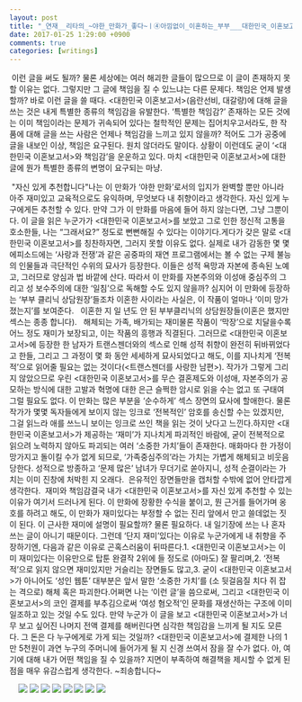 ```yaml
---
layout: post
title: "_연재__리타의_~야한_만화가_좋다~ㅣ④아낌없이_이혼하는_부부___대한민국_이혼보고서_"
date: 2017-01-25 1:29:00 +0900
comments: true 
categories: [writings] 
---
```

 이런 글을 써도 될까? 물론 세상에는 여러 해괴한 글들이 많으므로 이 글이 존재하지 못할 이유는 없다. 그렇지만 그 글에 책임을 질 수 있느냐는 다른 문제다. 책임은 언제 발생할까? 바로 이런 글을 쓸 때다. <대한민국 이혼보고서>(음란선비, 대갈량)에 대해 글을 쓰는 것은 내게 특별한 종류의 책임감을 유발한다. ‘특별한 책임감?’ 존재하는 모든 것에는 이미 책임이라는 문제가 귀속되어 있다는 철학적인 문제는 집어치우고서라도, 한 작품에 대해 글을 쓰는 사람은 언제나 책임감을 느끼고 있지 않을까? 적어도 그가 공중에 글을 내보인 이상, 책임은 요구된다. 원치 않더라도 말이다. 상황이 이런데도 굳이 ‘<대한민국 이혼보고서>와 책임감’을 운운하고 있다. 마치 <대한민국 이혼보고서>에 대한 글에 뭔가 특별한 종류의 변명이 요구되는 마냥.


 "자신 있게 추천합니다"나는 이 만화가 ‘야한 만화’로서의 입지가 완벽할 뿐만 아니라 아주 재미있고 교육적으로도 유익하며, 무엇보다 내 취향이라고 생각한다. 자신 있게 누구에게든 추천할 수 있다. 만약 그가 이 만화를 마음에 들어 하지 않는다면, 그냥 그뿐이다. 이 글을 읽은 누군가가 <대한민국 이혼보고서>를 보았고 그로 인한 정신적 고통을 호소한들, 나는 “그래서요?” 정도로 뻔뻔해질 수 있다는 이야기다.게다가 갖은 말로 <대한민국 이혼보고서>를 칭찬하자면, 그러지 못할 이유도 없다. 실제로 내가 감동한 몇 몇 에피소드에는 ‘사랑과 전쟁’과 같은 공중파의 재연 프로그램에서는 볼 수 없는 구제 불능의 인물들과 극단적인 수위의 묘사가 등장한다. 이들은 성적 욕망과 자본에 종속된 노예고, 그러므로 양심과 법 바깥에 산다. 따라서 이 만화를 자본주의와 이성애 중심주의 그리고 성 보수주의에 대한 ‘일침’으로 독해할 수도 있지 않을까? 심지어 이 만화에 등장하는 ‘부부 클리닉 상담원장’들조차 이혼한 사이라는 사실은, 이 작품이 얼마나 ‘이미 망가졌는지’를 보여준다.  
이혼한 지 일 년도 안 된 부부클리닉의 상담원장들(이혼은 했지만 섹스는 종종 합니다).
  해체되는 가족, 배가되는 재미물론 작품이 ‘막장’으로 치달을수록 어느 정도 재미가 보장되고, 이는 작품의 흥행과 직결된다. 그러므로 <대한민국 이혼보고서>에 등장한 한 남자가 트랜스젠더와의 섹스로 인해 성적 취향이 완전히 뒤바뀌었다고 한들, 그리고 그 과정이 몇 화 동안 세세하게 묘사되었다고 해도, 이를 지나치게 ‘전복적’으로 읽어줄 필요는 없는 것이다(<트랜스젠더를 사랑한 남편>). 작가가 그렇게 그리지 않았으므로 우린 <대한민국 이혼보고서>를 무슨 결혼제도와 이성애, 자본주의가 공모하는 방식에 대한 고발과 혁명에 대한 은근 슬쩍한 암시로 읽을 수는 없고 또 구태여 그럴 필요도 없다. 이 만화는 많은 부분을 ‘순수하게’ 섹스 장면의 묘사에 할애한다. 물론 작가가 몇몇 독자들에게 보이지 않는 잉크로 ‘전복적인’ 암호를 송신할 수는 있겠지만, 그걸 읽느라 애를 쓰느니 보이는 잉크로 쓰인 책을 읽는 것이 낫다고 느낀다.하지만 <대한민국 이혼보고서>가 제공하는 ‘재미’가 지나치게 파괴적인 바람에, 굳이 전복적으로 읽으려 노력하지 않아도 파괴되는 여러 ‘소중한 가치’들이 존재한다. 매화마다 한 가정이 망가지고 돌이킬 수가 없게 되므로, ‘가족중심주의’라는 가치는 가볍게 해체되고 비웃음당한다. 성적으로 방종하고 ‘문제 많은’ 남녀가 무더기로 쏟아지니, 성적 순결이라는 가치는 이미 진창에 처박힌 지 오래다. 
은유적인 장면들만을 캡처할 수밖에 없어 안타깝게 생각한다.
 재미와 책임감결국 내가 <대한민국 이혼보고서>를 자신 있게 추천할 수 있는 이유가 여기서 드러나게 된다. 이 만화에 장황한 수식을 붙이고, 뭔 근거를 들어가며 옹호를 하려고 해도, 이 만화가 재미있다는 부정할 수 없는 진리 앞에서 만고 쓸데없는 짓이 된다. 이 근사한 재미에 설명이 필요할까? 물론 필요하다. 내 일기장에 쓰는 나 혼자 쓰는 글이 아니기 때문이다. 그런데 ‘단지 재미’있다는 이유로 누군가에게 내 취향을 주장하기엔, 다음과 같은 이유로 곤혹스러움이 뒤따른다.1. <대한민국 이혼보고서>는 이미 재미있다는 이유만으로 탑툰 완결작 2위에 들 정도로 (아마도) 잘 팔리며,2. ‘전복적’으로 읽지 않으면 재미있지만 거슬리는 장면들도 많고,3. 굳이 <대한민국 이혼보고서>가 아니어도 ‘성인 웹툰’ 대부분은 앞서 말한 ‘소중한 가치’를 (소 뒷걸음질 치다 쥐 잡는 격으로) 해체 혹은 파괴한다.어쩌면 나는 ‘이런 글’을 씀으로써, 그리고 <대한민국 이혼보고서>의 코인 결제를 부추김으로써 ‘여성 혐오적’인 문화를 재생산하는 구조에 이미 일조하고 있는 것일 수도 있다. 만약 누군가 이 글을 보고 <대한민국 이혼보고서>가 너무 보고 싶어진 나머지 전액 결제를 해버린다면 심각한 책임감을 느끼게 될 지도 모른다. 그 돈은 다 누구에게로 가게 되는 것일까? <대한민국 이혼보고서>에 결제한 나의 1만 5천원이 과연 누구의 주머니에 들어가게 될 지 신경 쓰여서 잠을 잘 수가 없다. 아, 여기에 대해 내가 어떤 책임을 질 수 있을까? 지면이 부족하여 해결책을 제시할 수 없게 된 점을 매우 유감스럽게 생각한다.
~죄송합니다~

 
 
![](https://blogfiles.pstatic.net/MjAyMDAzMDJfMTcw/MDAxNTgzMTUxNjkwMDA1._EijkPVz026FX-t_1bcFCHYwnUVGPZ195ETUE0-RxgIg.C4RCKiuw50XUooUP6ptcUN_l0ag8B7HlDQwzH5dWx6Yg.JPEG.hotleve/d706a877f84aa53dfcd62ece5b2ba700.jpg?type=w1) 
![](https://blogfiles.pstatic.net/MjAyMDAzMDJfMTg4/MDAxNTgzMTUxNjg5NzA3.KCdAGM6kn63MZhQYdG4SS-fuCbrDDwZN0ogT9dMJc30g.JtzPY2BUTeUWQcDhBHIMJX417GTzGgGx2kbSRmRO7wUg.JPEG.hotleve/169440df9e92ee2dcf9aa9e9b1d9d615.jpg?type=w1) 
![](https://blogfiles.pstatic.net/MjAyMDAzMDJfMjU5/MDAxNTgzMTUxNjg5Mzg3.0_g_5-dZI7ESqq4VYm69zjkjDOo_hfINie_RR5lj7Ngg.yzviCCXvQudxZ9zfEpSr2r8aq174aiZ49ygycerctYYg.JPEG.hotleve/a1edbdc91f3de66e4de6fd5f83ee0545_thumb.jpg?type=w1) 
![](https://blogfiles.pstatic.net/MjAyMDAzMDJfMjYy/MDAxNTgzMTUxNjg5MDQ4.CpCkh_O11jqmLE8yKlkAyTSJJf-SORvOwQ2tj_ACXkEg.aESt9g-JNuF_LtHn-UTHm-AJbFX0mbVqYX-HqCvyt6sg.JPEG.hotleve/5bc9d349252e3362bc6c36dc91422ee4.jpg?type=w1) 
![](https://blogfiles.pstatic.net/MjAyMDAzMDJfMjg0/MDAxNTgzMTUxNjg4NzQy.J7ndnvtuKCNL_AwEf5yZP7uhh_WmMtDbtRTKdH5ROrcg.W4UcmuVnIGhnNyo2h9pypy9wkVZlVx4EMgvcGxrFKBAg.JPEG.hotleve/f76885b67e1bca59cdff4f603f48415d.jpg?type=w1) 
![](https://blogfiles.pstatic.net/MjAyMDAzMDJfNTgg/MDAxNTgzMTUxNjg4NDAy.1l_g2BycBLOI7KJp1GUutvHf0q5dssPyu93qtDyXfscg.NTXtOXWhfdU7Kf3ZTkCtz4AXQRaEsylWSy0SNfv753sg.JPEG.hotleve/c422bc8894e37a996e09d89a0b05e97e.jpg?type=w1) 
![](https://blogfiles.pstatic.net/MjAyMDAzMDJfNzMg/MDAxNTgzMTUxNjg4MDIw.QBYFOUh9XaUoui_hHrPDJ3FiFxdsLGzQKKm2OzYfuFEg.I8qVbW_P0WvXSZ2oAeQgj0gazKjgFuNUJ3i6TNDCjREg.JPEG.hotleve/81f25654b37f6186f1f3d820833d54f6.jpg?type=w1) 
![](https://blogfiles.pstatic.net/MjAyMDAzMDJfMTcz/MDAxNTgzMTUxNjg3Njgz.GbjaQcQQe_in0qRaZj8X5-5FZPHTOl27Lp64u4cPjgog.ps0CFZsTVa568d9pxm4yEKqBwkPrbTKVwL9gjahIkb8g.JPEG.hotleve/dc02d8ae465935c755fda5f64f6292f0.jpg?type=w1) 
